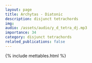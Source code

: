 ```yaml
---
layout: page
title: Archytas - Diatonic
description: disjunct tetrachords
img: 
audio: /assets/audio/y_d_tetra_dj.mp3
importance: 34
category: disjunct tetrachords
related_publications: false
--- 
```


{% include mettables.html %}